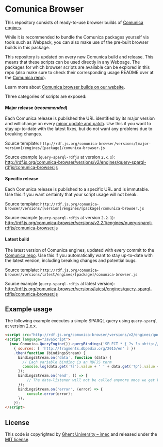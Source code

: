 # Comunica Browser

This repository consists of ready-to-use browser builds of [Comunica engines](https://github.com/comunica/comunica/).

While it is recommended to bundle the Comunica packages yourself via tools such as Webpack,
you can also make use of the pre-built browser builds in this package.

This repository is updated on every new Comunica build and release.
This means that these scripts can be used directly in any Webpage.
The packages for which browser scripts are available can be explored in this repo
(also make sure to check their corresponding usage README over at the [Comunica repo](https://github.com/comunica/comunica/)).

Learn more about [Comunica browser builds on our website](https://comunica.dev/docs/modify/advanced/browser_builds/).

Three categories of scripts are exposed:

#### Major release (_recommended_)

Each Comunica release is published the URL identified by its major version and will change on every [minor update and patch](https://semver.org/).
Use this if you want to stay up-to-date with the latest fixes, but do not want any problems due to breaking changes.

Source template: `http://rdf.js.org/comunica-browser/versions/[major-version]/engines/[package]/comunica-browser.js`

Source example (`query-sparql-rdfjs` at version `2.x.x`): http://rdf.js.org/comunica-browser/versions/v2/engines/query-sparql-rdfjs/comunica-browser.js

#### Specific release

Each Comunica release is published to a specific URL and is immutable.
Use this if you want certainty that your script usage will not break.

Source template: `http://rdf.js.org/comunica-browser/versions/[version]/engines/[package]/comunica-browser.js`

Source example (`query-sparql-rdfjs` at version `2.2.1`): http://rdf.js.org/comunica-browser/versions/v2.2.1/engines/query-sparql-rdfjs/comunica-browser.js

#### Latest build
The latest version of Comunica engines, updated with every commit to the [Comunica repo](https://github.com/comunica/comunica/).
Use this if you automatically want to stay up-to-date with the latest version, including breaking changes and potential bugs.

Source template: `http://rdf.js.org/comunica-browser/versions/latest/engines/[package]/comunica-browser.js`

Source example  (`query-sparql-rdfjs` at latest version): http://rdf.js.org/comunica-browser/versions/latest/engines/query-sparql-rdfjs/comunica-browser.js

## Example usage

The following example executes a simple SPARQL query using `query-sparql` at version 2.x.x.

```html
<script src="http://rdf.js.org/comunica-browser/versions/v2/engines/query-sparql/comunica-browser.js"></script>
<script language="JavaScript">
  (new Comunica.QueryEngine()).queryBindings('SELECT * { ?s ?p <http://dbpedia.org/resource/Belgium>. ?s ?p ?o } LIMIT 100',
    { sources: [ 'http://fragments.dbpedia.org/2015/en' ] })
    .then(function (bindingsStream) {
      bindingsStream.on('data', function (data) {
        // Each variable binding is an RDFJS term
        console.log(data.get('?s').value + ' ' + data.get('?p').value + ' ' + data.get('?o').value);
      });
      bindingsStream.on('end', () => {
          // The data-listener will not be called anymore once we get here.
      });
      bindingsStream.on('error', (error) => {
          console.error(error);
      });
    });
</script>
```

## License

This code is copyrighted by [Ghent University – imec](http://idlab.ugent.be/)
and released under the [MIT license](http://opensource.org/licenses/MIT).

